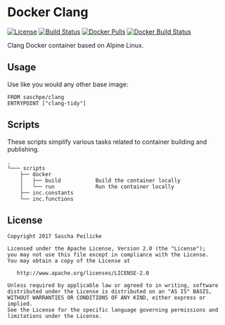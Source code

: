 # Docker Clang
[![License](http://img.shields.io/:license-apache-blue.svg)](http://www.apache.org/licenses/LICENSE-2.0.html)
[![Build Status](https://travis-ci.org/saschpe/docker-clang.svg?branch=master)](https://travis-ci.org/saschpe/docker-clang)
[![Docker Pulls](https://img.shields.io/docker/pulls/saschpe/clang.svg)](https://hub.docker.com/r/saschpe/clang/)
[![Docker Build Status](https://img.shields.io/docker/build/saschpe/clang.svg)](https://hub.docker.com/r/saschpe/clang/)

Clang Docker container based on Alpine Linux.


## Usage
Use like you would any other base image:

    FROM saschpe/clang
    ENTRYPOINT ["clang-tidy"]


## Scripts
These scripts simplify various tasks related to container building and
publishing.

    .
    └─── scripts
        ├── docker
        │   ├── build           Build the container locally
        │   └── run             Run the container locally
        ├── inc.constants
        └── inc.functions


## License

    Copyright 2017 Sascha Peilicke

    Licensed under the Apache License, Version 2.0 (the "License");
    you may not use this file except in compliance with the License.
    You may obtain a copy of the License at

       http://www.apache.org/licenses/LICENSE-2.0

    Unless required by applicable law or agreed to in writing, software
    distributed under the License is distributed on an "AS IS" BASIS,
    WITHOUT WARRANTIES OR CONDITIONS OF ANY KIND, either express or implied.
    See the License for the specific language governing permissions and
    limitations under the License.
